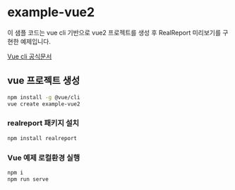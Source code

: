 # example-vue2

이 샘플 코드는 vue cli 기반으로 vue2 프로젝트를 생성 후 RealReport 미리보기를 구현한 예제입니다.

[Vue cli 공식문서](https://cli.vuejs.org/)

## vue 프로젝트 생성

```bash
npm install -g @vue/cli
vue create example-vue2
```

### realreport 패키지 설치

```bash
npm install realreport
```

### Vue 예제 로컬환경 실행

```bash
npm i
npm run serve
```
